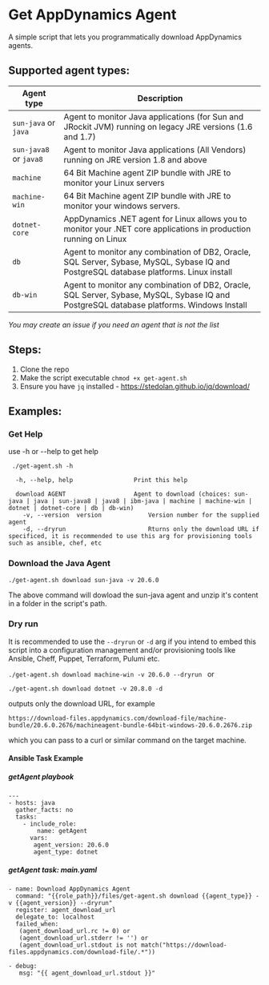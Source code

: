 # Get AppDynamics Agent 

A simple script that lets you programmatically download AppDynamics agents. 

## Supported agent types: 

| Agent type | Description |
|--|--|
|`sun-java`    or     `java`      | Agent to monitor Java applications (for Sun and JRockit JVM) running on legacy JRE versions (1.6 and 1.7) |
|`sun-java8`   or     `java8`   | Agent to monitor Java applications (All Vendors) running on JRE version 1.8 and above |
|`machine` | 64 Bit Machine agent ZIP bundle with JRE to monitor your Linux servers |
|`machine-win` | 64 Bit Machine agent ZIP bundle with JRE to monitor your windows servers. |
|`dotnet-core` | AppDynamics .NET agent for Linux allows you to monitor your .NET core applications in production running on Linux |
|`db` | Agent to monitor any combination of DB2, Oracle, SQL Server, Sybase, MySQL, Sybase IQ and PostgreSQL database platforms. Linux install |
|`db-win` | Agent to monitor any combination of DB2, Oracle, SQL Server, Sybase, MySQL, Sybase IQ and PostgreSQL database platforms. Windows Install|

*You may create an issue if you need an agent that is not the list* 

## Steps: 

1. Clone the repo 
2. Make the script executable `chmod +x get-agent.sh`
3. Ensure you have `jq` installed - https://stedolan.github.io/jq/download/

## Examples:

### Get Help 
 
 use -h or --help to get help 
 
 ` ./get-agent.sh -h`
 
````Usage: get-agent.sh [OPTIONS...]
  -h, --help, help                 Print this help

  download AGENT                   Agent to download (choices: sun-java | java | sun-java8 | java8 | ibm-java | machine | machine-win | dotnet | dotnet-core | db | db-win)
    -v, --version  version             Version number for the supplied agent
    -d, --dryrun                       Rturns only the download URL if specificed, it is recommended to use this arg for provisioning tools such as ansible, chef, etc
`````

### Download the Java Agent 

`./get-agent.sh download sun-java -v 20.6.0 `

The above command will dowload the sun-java agent and unzip it's content in a folder in the script's path. 


### Dry run 

It is recommended to use the `--dryrun` or `-d` arg if you intend to embed this script into a configuration management and/or provisioning tools like Ansible, Cheff, Puppet, Terraform, Pulumi etc. 

`./get-agent.sh download machine-win -v 20.6.0 --dryrun ` or

`./get-agent.sh download dotnet -v 20.8.0 -d `

outputs only the download URL, for example

`https://download-files.appdynamics.com/download-file/machine-bundle/20.6.0.2676/machineagent-bundle-64bit-windows-20.6.0.2676.zip`

which you can pass to a curl or similar command on the target machine. 

####  Ansible Task Example 

##### getAgent playbook 
````
---
- hosts: java
  gather_facts: no
  tasks:
    - include_role:
        name: getAgent
      vars:
       agent_version: 20.6.0
       agent_type: dotnet
````

##### getAgent task: main.yaml 

````
- name: Download AppDynamics Agent
  command: "{{role_path}}/files/get-agent.sh download {{agent_type}} -v {{agent_version}} --dryrun"
  register: agent_download_url
  delegate_to: localhost
  failed_when:
   (agent_download_url.rc != 0) or 
   (agent_download_url.stderr != '') or 
   (agent_download_url.stdout is not match("https://download-files.appdynamics.com/download-file/.*"))
   
- debug: 
   msg: "{{ agent_download_url.stdout }}"
````





